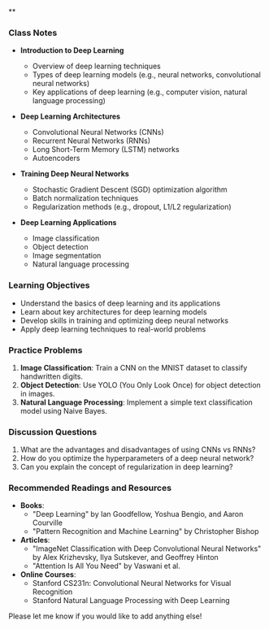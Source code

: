 **

### Class Notes

*   **Introduction to Deep Learning**
    *   Overview of deep learning techniques
    *   Types of deep learning models (e.g., neural networks, convolutional neural networks)
    *   Key applications of deep learning (e.g., computer vision, natural language processing)

*   **Deep Learning Architectures**
    *   Convolutional Neural Networks (CNNs)
    *   Recurrent Neural Networks (RNNs)
    *   Long Short-Term Memory (LSTM) networks
    *   Autoencoders

*   **Training Deep Neural Networks**
    *   Stochastic Gradient Descent (SGD) optimization algorithm
    *   Batch normalization techniques
    *   Regularization methods (e.g., dropout, L1/L2 regularization)

*   **Deep Learning Applications**
    *   Image classification
    *   Object detection
    *   Image segmentation
    *   Natural language processing

### Learning Objectives

*   Understand the basics of deep learning and its applications
*   Learn about key architectures for deep learning models
*   Develop skills in training and optimizing deep neural networks
*   Apply deep learning techniques to real-world problems

### Practice Problems

1.  **Image Classification**: Train a CNN on the MNIST dataset to classify handwritten digits.
2.  **Object Detection**: Use YOLO (You Only Look Once) for object detection in images.
3.  **Natural Language Processing**: Implement a simple text classification model using Naive Bayes.

### Discussion Questions

1.  What are the advantages and disadvantages of using CNNs vs RNNs?
2.  How do you optimize the hyperparameters of a deep neural network?
3.  Can you explain the concept of regularization in deep learning?

### Recommended Readings and Resources

*   **Books**:
    *   "Deep Learning" by Ian Goodfellow, Yoshua Bengio, and Aaron Courville
    *   "Pattern Recognition and Machine Learning" by Christopher Bishop
*   **Articles**:
    *   "ImageNet Classification with Deep Convolutional Neural Networks" by Alex Krizhevsky, Ilya Sutskever, and Geoffrey Hinton
    *   "Attention Is All You Need" by Vaswani et al.
*   **Online Courses**:
    *   Stanford CS231n: Convolutional Neural Networks for Visual Recognition
    *   Stanford Natural Language Processing with Deep Learning

Please let me know if you would like to add anything else!